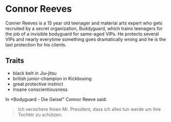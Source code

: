 # Connor Reeves
Conner Reeves is a 15 year old teenager and material arts expert who gets recruited by a secret organization, Buddyguard, which trains teenagers for the job of a invisible bodyguard for same-aged VIPs. He protects several VIPs and nearly everytime something goes dramatically wrong and he is the last protection for his clients.

## Traits
* black belt in Jiu-jitsu
* british junior-champion in Kickboxing
* great protective instinct
* insane conscientiousness


In *Bodyguard - Die Geisel" Connor Reeve said:
>Ich versichere Ihnen Mr. President, dass ich alles tun werde um ihre Tochter zu schützen.
